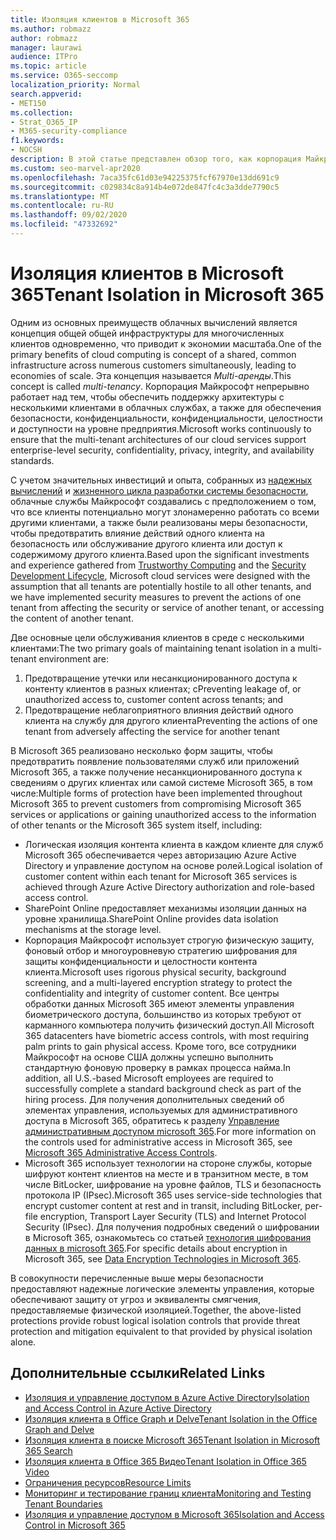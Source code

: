 ```yaml
---
title: Изоляция клиентов в Microsoft 365
ms.author: robmazz
author: robmazz
manager: laurawi
audience: ITPro
ms.topic: article
ms.service: O365-seccomp
localization_priority: Normal
search.appverid:
- MET150
ms.collection:
- Strat_O365_IP
- M365-security-compliance
f1.keywords:
- NOCSH
description: В этой статье представлен обзор того, как корпорация Майкрософт обеспечивает изоляцию клиентов в облачных службах, таких как Microsoft 365.
ms.custom: seo-marvel-apr2020
ms.openlocfilehash: 7aca35fc61d03e94225375fcf67970e13dd691c9
ms.sourcegitcommit: c029834c8a914b4e072de847fc4c3a3dde7790c5
ms.translationtype: MT
ms.contentlocale: ru-RU
ms.lasthandoff: 09/02/2020
ms.locfileid: "47332692"
---
```

# <a name="tenant-isolation-in-microsoft-365"></a><span data-ttu-id="85838-103">Изоляция клиентов в Microsoft 365</span><span class="sxs-lookup"><span data-stu-id="85838-103">Tenant Isolation in Microsoft 365</span></span>

<span data-ttu-id="85838-104">Одним из основных преимуществ облачных вычислений является концепция общей общей инфраструктуры для многочисленных клиентов одновременно, что приводит к экономии масштаба.</span><span class="sxs-lookup"><span data-stu-id="85838-104">One of the primary benefits of cloud computing is concept of a shared, common infrastructure across numerous customers simultaneously, leading to economies of scale.</span></span> <span data-ttu-id="85838-105">Эта концепция называется *Multi-аренды*.</span><span class="sxs-lookup"><span data-stu-id="85838-105">This concept is called *multi-tenancy*.</span></span> <span data-ttu-id="85838-106">Корпорация Майкрософт непрерывно работает над тем, чтобы обеспечить поддержку архитектуры с несколькими клиентами в облачных службах, а также для обеспечения безопасности, конфиденциальности, конфиденциальности, целостности и доступности на уровне предприятия.</span><span class="sxs-lookup"><span data-stu-id="85838-106">Microsoft works continuously to ensure that the multi-tenant architectures of our cloud services support enterprise-level security, confidentiality, privacy, integrity, and availability standards.</span></span>

<span data-ttu-id="85838-107">С учетом значительных инвестиций и опыта, собранных из [надежных вычислений](https://www.microsoft.com/trust-center) и [жизненного цикла разработки системы безопасности](https://www.microsoft.com/securityengineering/sdl/), облачные службы Майкрософт создавались с предположением о том, что все клиенты потенциально могут злонамеренно работать со всеми другими клиентами, а также были реализованы меры безопасности, чтобы предотвратить влияние действий одного клиента на безопасность или обслуживание другого клиента или доступ к содержимому другого клиента.</span><span class="sxs-lookup"><span data-stu-id="85838-107">Based upon the significant investments and experience gathered from [Trustworthy Computing](https://www.microsoft.com/trust-center) and the [Security Development Lifecycle](https://www.microsoft.com/securityengineering/sdl/), Microsoft cloud services were designed with the assumption that all tenants are potentially hostile to all other tenants, and we have implemented security measures to prevent the actions of one tenant from affecting the security or service of another tenant, or accessing the content of another tenant.</span></span>

<span data-ttu-id="85838-108">Две основные цели обслуживания клиентов в среде с несколькими клиентами:</span><span class="sxs-lookup"><span data-stu-id="85838-108">The two primary goals of maintaining tenant isolation in a multi-tenant environment are:</span></span>

1.    <span data-ttu-id="85838-109">Предотвращение утечки или несанкционированного доступа к контенту клиентов в разных клиентах; с</span><span class="sxs-lookup"><span data-stu-id="85838-109">Preventing leakage of, or unauthorized access to, customer content across tenants; and</span></span>
2.    <span data-ttu-id="85838-110">Предотвращение неблагоприятного влияния действий одного клиента на службу для другого клиента</span><span class="sxs-lookup"><span data-stu-id="85838-110">Preventing the actions of one tenant from adversely affecting the service for another tenant</span></span>

<span data-ttu-id="85838-111">В Microsoft 365 реализовано несколько форм защиты, чтобы предотвратить появление пользователями служб или приложений Microsoft 365, а также получение несанкционированного доступа к сведениям о других клиентах или самой системе Microsoft 365, в том числе:</span><span class="sxs-lookup"><span data-stu-id="85838-111">Multiple forms of protection have been implemented throughout Microsoft 365 to prevent customers from compromising Microsoft 365 services or applications or gaining unauthorized access to the information of other tenants or the Microsoft 365 system itself, including:</span></span>

- <span data-ttu-id="85838-112">Логическая изоляция контента клиента в каждом клиенте для служб Microsoft 365 обеспечивается через авторизацию Azure Active Directory и управление доступом на основе ролей.</span><span class="sxs-lookup"><span data-stu-id="85838-112">Logical isolation of customer content within each tenant for Microsoft 365 services is achieved through Azure Active Directory authorization and role-based access control.</span></span>
- <span data-ttu-id="85838-113">SharePoint Online предоставляет механизмы изоляции данных на уровне хранилища.</span><span class="sxs-lookup"><span data-stu-id="85838-113">SharePoint Online provides data isolation mechanisms at the storage level.</span></span>
- <span data-ttu-id="85838-114">Корпорация Майкрософт использует строгую физическую защиту, фоновый отбор и многоуровневую стратегию шифрования для защиты конфиденциальности и целостности контента клиента.</span><span class="sxs-lookup"><span data-stu-id="85838-114">Microsoft uses rigorous physical security, background screening, and a multi-layered encryption strategy to protect the confidentiality and integrity of customer content.</span></span> <span data-ttu-id="85838-115">Все центры обработки данных Microsoft 365 имеют элементы управления биометрического доступа, большинство из которых требуют от карманного компьютера получить физический доступ.</span><span class="sxs-lookup"><span data-stu-id="85838-115">All Microsoft 365 datacenters have biometric access controls, with most requiring palm prints to gain physical access.</span></span> <span data-ttu-id="85838-116">Кроме того, все сотрудники Майкрософт на основе США должны успешно выполнить стандартную фоновую проверку в рамках процесса найма.</span><span class="sxs-lookup"><span data-stu-id="85838-116">In addition, all U.S.-based Microsoft employees are required to successfully complete a standard background check as part of the hiring process.</span></span> <span data-ttu-id="85838-117">Для получения дополнительных сведений об элементах управления, используемых для административного доступа в Microsoft 365, обратитесь к разделу [Управление административным доступом microsoft 365](microsoft-365-administrative-access-controls-overview.md).</span><span class="sxs-lookup"><span data-stu-id="85838-117">For more information on the controls used for administrative access in Microsoft 365, see [Microsoft 365 Administrative Access Controls](microsoft-365-administrative-access-controls-overview.md).</span></span>
- <span data-ttu-id="85838-118">Microsoft 365 использует технологии на стороне службы, которые шифруют контент клиентов на месте и в транзитном месте, в том числе BitLocker, шифрование на уровне файлов, TLS и безопасность протокола IP (IPsec).</span><span class="sxs-lookup"><span data-stu-id="85838-118">Microsoft 365 uses service-side technologies that encrypt customer content at rest and in transit, including BitLocker, per-file encryption, Transport Layer Security (TLS) and Internet Protocol Security (IPsec).</span></span> <span data-ttu-id="85838-119">Для получения подробных сведений о шифровании в Microsoft 365, ознакомьтесь со статьей [технология шифрования данных в microsoft 365](https://docs.microsoft.com/microsoft-365/compliance/office-365-encryption-in-the-microsoft-cloud-overview).</span><span class="sxs-lookup"><span data-stu-id="85838-119">For specific details about encryption in Microsoft 365, see [Data Encryption Technologies in Microsoft 365](https://docs.microsoft.com/microsoft-365/compliance/office-365-encryption-in-the-microsoft-cloud-overview).</span></span>

<span data-ttu-id="85838-120">В совокупности перечисленные выше меры безопасности предоставляют надежные логические элементы управления, которые обеспечивают защиту от угроз и эквиваленты смягчения, предоставляемые физической изоляцией.</span><span class="sxs-lookup"><span data-stu-id="85838-120">Together, the above-listed protections provide robust logical isolation controls that provide threat protection and mitigation equivalent to that provided by physical isolation alone.</span></span>

## <a name="related-links"></a><span data-ttu-id="85838-121">Дополнительные ссылки</span><span class="sxs-lookup"><span data-stu-id="85838-121">Related Links</span></span>

- [<span data-ttu-id="85838-122">Изоляция и управление доступом в Azure Active Directory</span><span class="sxs-lookup"><span data-stu-id="85838-122">Isolation and Access Control in Azure Active Directory</span></span>](microsoft-365-isolation-in-azure-active-directory.md)
- [<span data-ttu-id="85838-123">Изоляция клиента в Office Graph и Delve</span><span class="sxs-lookup"><span data-stu-id="85838-123">Tenant Isolation in the Office Graph and Delve</span></span>](microsoft-365-isolation-in-graph-and-delve.md)
- [<span data-ttu-id="85838-124">Изоляция клиента в поиске Microsoft 365</span><span class="sxs-lookup"><span data-stu-id="85838-124">Tenant Isolation in Microsoft 365 Search</span></span>](microsoft-365-isolation-in-microsoft-365-search.md)
- [<span data-ttu-id="85838-125">Изоляция клиента в Office 365 Видео</span><span class="sxs-lookup"><span data-stu-id="85838-125">Tenant Isolation in Office 365 Video</span></span>](microsoft-365-isolation-in-microsoft-365-video.md)
- [<span data-ttu-id="85838-126">Ограничения ресурсов</span><span class="sxs-lookup"><span data-stu-id="85838-126">Resource Limits</span></span>](microsoft-365-resource-limits.md)
- [<span data-ttu-id="85838-127">Мониторинг и тестирование границ клиента</span><span class="sxs-lookup"><span data-stu-id="85838-127">Monitoring and Testing Tenant Boundaries</span></span>](microsoft-365-monitoring-and-testing.md)
- [<span data-ttu-id="85838-128">Изоляция и управление доступом в Microsoft 365</span><span class="sxs-lookup"><span data-stu-id="85838-128">Isolation and Access Control in Microsoft 365</span></span>](microsoft-365-isolation-in-microsoft-365.md)
